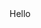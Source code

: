 
<!DOCTYPE html>
<html lang="en">
	<head>
		<title> Portrait of Leonardo </title>
		<meta charset="UTF-8">
		<meta name="viewport" content="width=device-width, initial-scale=1">
		<link rel="stylesheet" href="style.css">
	</head>
	<style>
		h1 {
	</style>
	<body>
		Hello
	</body>
</html>

